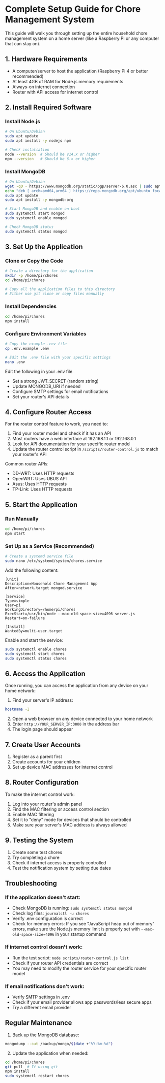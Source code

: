 # Complete Setup Guide for Chore Management System

This guide will walk you through setting up the entire household chore management system on a home server (like a Raspberry Pi or any computer that can stay on).

## 1. Hardware Requirements

- A computer/server to host the application (Raspberry Pi 4 or better recommended)
- At least 4GB of RAM for Node.js memory requirements
- Always-on internet connection
- Router with API access for internet control

## 2. Install Required Software

### Install Node.js
```bash
# On Ubuntu/Debian
sudo apt update
sudo apt install -y nodejs npm

# Check installation
node --version  # Should be v14.x or higher
npm --version   # Should be 6.x or higher
```

### Install MongoDB
```bash
# On Ubuntu/Debian
wget -qO - https://www.mongodb.org/static/pgp/server-6.0.asc | sudo apt-key add -
echo "deb [ arch=amd64,arm64 ] https://repo.mongodb.org/apt/ubuntu focal/mongodb-org/6.0 multiverse" | sudo tee /etc/apt/sources.list.d/mongodb-org-6.0.list
sudo apt update
sudo apt install -y mongodb-org

# Start MongoDB and enable on boot
sudo systemctl start mongod
sudo systemctl enable mongod

# Check MongoDB status
sudo systemctl status mongod
```

## 3. Set Up the Application

### Clone or Copy the Code
```bash
# Create a directory for the application
mkdir -p /home/pi/chores
cd /home/pi/chores

# Copy all the application files to this directory
# Either use git clone or copy files manually
```

### Install Dependencies
```bash
cd /home/pi/chores
npm install
```

### Configure Environment Variables
```bash
# Copy the example .env file
cp .env.example .env

# Edit the .env file with your specific settings
nano .env
```

Edit the following in your .env file:
- Set a strong JWT_SECRET (random string)
- Update MONGODB_URI if needed
- Configure SMTP settings for email notifications
- Set your router's API details

## 4. Configure Router Access

For the router control feature to work, you need to:

1. Find your router model and check if it has an API
2. Most routers have a web interface at 192.168.1.1 or 192.168.0.1
3. Look for API documentation for your specific router model
4. Update the router control script in `/scripts/router-control.js` to match your router's API

Common router APIs:
- DD-WRT: Uses HTTP requests
- OpenWRT: Uses UBUS API
- Asus: Uses HTTP requests
- TP-Link: Uses HTTP requests

## 5. Start the Application

### Run Manually
```bash
cd /home/pi/chores
npm start
```

### Set Up as a Service (Recommended)
```bash
# Create a systemd service file
sudo nano /etc/systemd/system/chores.service
```

Add the following content:
```
[Unit]
Description=Household Chore Management App
After=network.target mongod.service

[Service]
Type=simple
User=pi
WorkingDirectory=/home/pi/chores
ExecStart=/usr/bin/node --max-old-space-size=4096 server.js
Restart=on-failure

[Install]
WantedBy=multi-user.target
```

Enable and start the service:
```bash
sudo systemctl enable chores
sudo systemctl start chores
sudo systemctl status chores
```

## 6. Access the Application

Once running, you can access the application from any device on your home network:

1. Find your server's IP address:
```bash
hostname -I
```

2. Open a web browser on any device connected to your home network
3. Enter `http://YOUR_SERVER_IP:3000` in the address bar
4. The login page should appear

## 7. Create User Accounts

1. Register as a parent first
2. Create accounts for your children
3. Set up device MAC addresses for internet control

## 8. Router Configuration

To make the internet control work:

1. Log into your router's admin panel
2. Find the MAC filtering or access control section
3. Enable MAC filtering
4. Set it to "deny" mode for devices that should be controlled
5. Make sure your server's MAC address is always allowed

## 9. Testing the System

1. Create some test chores
2. Try completing a chore
3. Check if internet access is properly controlled
4. Test the notification system by setting due dates

## Troubleshooting

### If the application doesn't start:
- Check MongoDB is running: `sudo systemctl status mongod`
- Check log files: `journalctl -u chores`
- Verify .env configuration is correct
- Check for memory errors: If you see "JavaScript heap out of memory" errors, make sure the Node.js memory limit is properly set with `--max-old-space-size=4096` in your startup command

### If internet control doesn't work:
- Run the test script: `node scripts/router-control.js list`
- Check if your router API credentials are correct
- You may need to modify the router service for your specific router model

### If email notifications don't work:
- Verify SMTP settings in .env
- Check if your email provider allows app passwords/less secure apps
- Try a different email provider

## Regular Maintenance

1. Back up the MongoDB database:
```bash
mongodump --out /backup/mongo/$(date +"%Y-%m-%d")
```

2. Update the application when needed:
```bash
cd /home/pi/chores
git pull  # If using git
npm install
sudo systemctl restart chores
```
